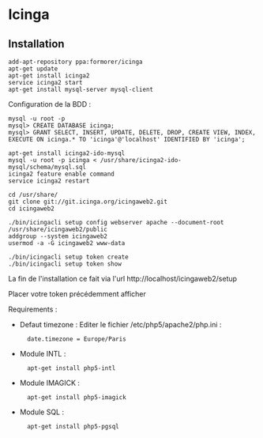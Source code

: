 # Icinga
## Installation
	add-apt-repository ppa:formorer/icinga
	apt-get update
	apt-get install icinga2
	service icinga2 start
	apt-get install mysql-server mysql-client

Configuration de la BDD :

	mysql -u root -p
	mysql> CREATE DATABASE icinga;
	mysql> GRANT SELECT, INSERT, UPDATE, DELETE, DROP, CREATE VIEW, INDEX, EXECUTE ON icinga.* TO 'icinga'@'localhost' IDENTIFIED BY 'icinga';

	apt-get install icinga2-ido-mysql
	mysql -u root -p icinga < /usr/share/icinga2-ido-mysql/schema/mysql.sql
	icinga2 feature enable command
	service icinga2 restart

	cd /usr/share/
	git clone git://git.icinga.org/icingaweb2.git
	cd icingaweb2

	./bin/icingacli setup config webserver apache --document-root /usr/share/icingaweb2/public
	addgroup --system icingaweb2
	usermod -a -G icingaweb2 www-data 

	./bin/icingacli setup token create
	./bin/icingacli setup token show

La fin de l'installation ce fait via l'url http://localhost/icingaweb2/setup 

Placer votre token précédemment afficher

Requirements :

- Defaut timezone :
Editer le fichier /etc/php5/apache2/php.ini :

		date.timezone = Europe/Paris
- Module INTL :

		apt-get install php5-intl
- Module IMAGICK :

		apt-get install php5-imagick
- Module SQL :

		apt-get install php5-pgsql






